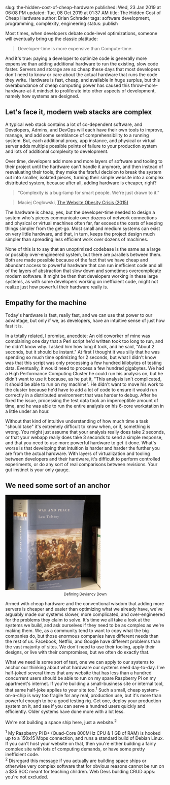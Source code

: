 slug: the-hidden-cost-of-cheap-hardware
published: Wed, 23 Jan 2019 at 06:08 PM
updated: Tue, 08 Oct 2019 at 01:37 AM
title: The Hidden Cost of Cheap Hardware
author: Brian Schrader
tags: software development, programming, complexity, engineering
status: publish

Most times, when developers debate code-level optimizations, someone will eventually bring up the classic platitude:

> Developer-time is more expensive than Compute-time.

And it's true: paying a developer to optimize code is generally more expensive than adding additional hardware to run the existing, slow code faster. Servers and storage are so cheap these days that most developers don't need to know or care about the actual hardware that runs the code they write. Hardware is fast, cheap, and available in huge surplus, but this overabundance of cheap computing power has caused this throw-more-hardware-at-it mindset to proliferate into other aspects of development, namely how systems are designed.


## Let's face it, modern web stacks are complex

A typical web stack contains a lot of co-dependent software, and Developers, Admins, and DevOps will each have their own tools to improve, manage, and add some semblance of comprehensibility to a running system. But, each additional proxy, app instance, and physical or virtual server adds multiple possible points of failure to your production system and lots of additional complexity to development.

Over time, developers add more and more layers of software and tooling to their project until the hardware can't handle it anymore, and then instead of reevaluating their tools, they make the fateful decision to break the system out into smaller, isolated pieces, turning their simple website into a complex distributed system, because after all, adding hardware is cheaper, right?

> "Complexity is a bug-lamp for smart people. We're just drawn to it."

> Maciej Cegłowski, [The Website Obesity Crisis (2015)][woc]

The hardware is cheap, yes, but the developer-time needed to design a system who's pieces communicate over dozens of network connections and physical or virtual machines often far, far exceeds the costs of keeping things simpler from the get-go. Most small and medium systems can exist on very little hardware, and that, in turn, keeps the project design much simpler than spreading less efficient work over dozens of machines.

None of this is to say that an unoptimized codebase is the same as a large or possibly over-engineered system, but there are parallels between them. Both are made possible because of the fact that we have cheap and abundant access to powerful hardware that can run inefficient code and all of the layers of abstraction that slow down and sometimes overcomplicate modern software. It might be then that developers working in these large systems, as with some developers working on inefficient code, might not realize just how powerful their hardware really is.


## Empathy for the machine

Today's hardware is fast, really fast, and we can use that power to our advantage, but only if we, as developers, have an intuitive sense of just how fast it is.

In a totally related, I promise, anecdote: An old coworker of mine was complaining one day that a Perl script he'd written took too long to run, and he didn't know why. I asked him how long it took, and he said, "About 2 seconds, but it should be instant." At first I thought it was silly that he was spending so much time optimizing for 2 seconds, but what I didn't know was that this script was only processing a few hundred kilobytes of testing data. Eventually, it would need to process a few hundred gigabytes. We had a High Performance Computing Cluster he could run his analysis on, but he didn't want to use it because, as he put it, "This analysis isn't complicated, it should be able to run on my machine". He didn't want to move his work to the cluster because he'd have to add a lot of code to ensure it would run correctly in a distributed environment that was harder to debug. After he fixed the issue, processing the test data took an imperceptible amount of time, and he was able to run the entire analysis on his 6-core workstation in a little under an hour.

Without that kind of intuitive understanding of how much time a task "should take" it's extremely difficult to know when, or if, something is wrong. You might just assume that your analysis really does take 2 seconds, or that your webapp really does take 3 seconds to send a simple response, and that you need to use more powerful hardware to get it done. What's worse is that developing that intuition is harder and harder the further you are from the actual hardware. With layers of virtualization and tooling between developers and their hardware, it's difficult to perform controlled experiments, or do any sort of real comparisons between revisions. Your gut instinct is your only gauge.


## We need some sort of an anchor

<div class="image-container">
    <img
        class="image-right"
        src="/images/blog/some-sort-of-a-rock.jpg"
        style="width:300px;"
    /><br />
    <caption><center><small>
    Defining Deviancy Down
    </small></center></caption>
</div>

Armed with cheap hardware and the conventional wisdom that adding more servers is cheaper and easier than optimizing what we already have, we've arguably made our systems slower, more complicated, and over-engineered for the problems they claim to solve. It's time we all take a look at the systems we build, and ask ourselves if they need to be as complex as we're making them. We, as a community tend to want to copy what the big companies do, but those enormous companies have different needs than the rest of us. Facebook, Netflix, and Google have different problems than the vast majority of sites. We don't need to use their tooling, apply their designs, or live with their compromises, but we often do exactly that.

What we need is some sort of test, one we can apply to our systems to anchor our thinking about what hardware our systems need day-to-day. I've half-joked several times that any website that has less than a hundred concurrent users should be able to run on my spare Raspberry Pi on my apartment's internet. If you're building a small-business site or internal tool, that same half-joke applies to your site too.<sup>1</sup> Such a  small, cheap system-on-a-chip is way too fragile for any real, production use, but it's more than powerful enough to be a good testing rig. Get one, deploy your production system on it, and see if you can serve a hundred users quickly and efficiently. Older systems have done more with a lot less.

We're not building a space ship here, just a website.<sup>2</sup>


<div class="footnote">
    <sup>1</sup> My Raspberry Pi B+ (Quad-Core 800MHz CPU & 1 GB of RAM) is hooked up to a 150x15 Mbps connection, and runs a standard build of Debian Linux. If you can't host your website on that, then you're either building a fairly complex site with lots of computing demands, or have some pretty inefficient code.<br />
    <sup>2</sup> Disregard this message if you actually are building space ships or otherwise very complex software that for obvious reasons cannot be run on a $35 SOC meant for teaching children. Web Devs building CRUD apps: you're not excluded.
</div>


[woc]: https://idlewords.com/talks/website_obesity.htm#top
